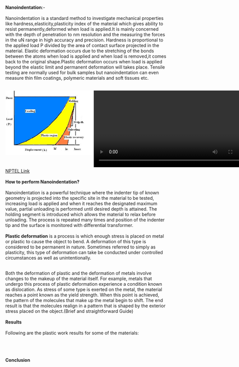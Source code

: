 <b>Nanoindentation</b>:-<br><br>
Nanoindentation is a standard method to investigate mechanical properties like hardness,elasticity,plasticity index of the material which gives ability to resist permanently,deformed when load is applied.It is mainly concerned with the depth of penetration to nm resolution and the measuring the forces in the uN range in high accuracy and precision. Hardness is proportional to the applied load P divided by the area of contact surface projected in the material. Elastic deformation occurs due to the stretching of the bonds between the atoms when load is applied and when load is removed,it comes back to the original shape.Plastic deformation occurs when load is applied beyond the elastic limit and permanent deformation will takes place. Tensile testing are normally used for bulk samples but nanoindentation can even measure thin film coatings, polymeric materials and soft tissues etc.<br><br>
<div style="float:left;width:55%;border: solid 1 px black;"><img src="images/nano1.jpg"></div>
 <div style="float:left;width:40%;border: solid 1 px black;"><video width="500" height="240" controls>
  <source src="images/nfm.mp4" type="video/mp4">
  Your browser does not support the video tag</video></div><br>
  <div style="content: '.';clear: both;display: block;height: 0;visibility: hidden;"></div>
<a href="https://youtu.be/-8HISU35vhY">NPTEL Link</a><br><br>
<b>How to perform Nanoindentation?</b><br><br>
Nanoindentation is a powerful technique where the indenter tip of known geometry is projected into the specific site in the material to be tested, increasing load is applied and when it reaches the designated maximum value, partial unloading is performed until desired depth is attained. The holding segment is introduced which allows the material to relax before unloading. The process is repeated many times and position of the indenter tip and the surface is monitored with differential transformer.<br><br>
<b>Plastic deformation</b> is a process is which enough stress is placed on metal or plastic to cause the object to bend. A deformation of this type is considered to be permanent in nature. Sometimes referred to simply as plasticity, this type of deformation can take be conducted under controlled circumstances as well as unintentionally.<br><br>

Both the deformation of plastic and the deformation of metals involve changes to the makeup of the material itself. For example, metals that undergo this process of plastic deformation experience a condition known as dislocation. As stress of some type is exerted on the metal, the material reaches a point known as the yield strength. When this point is achieved, the pattern of the molecules that make up the metal begin to shift. The end result is that the molecules realign in a pattern that is shaped by the exterior stress placed on the object.(Brief and straightforward Guide)<br><br>
<b>Results</b><br><br>
Following are the plastic work results for some of the materials:<br><br>
<img src=""><br>
<img src=""><br>
<img src=""><br>
<b>Conclusion</b>
<img src=""><br>
